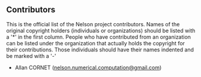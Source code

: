 ## Contributors

This is the official list of the Nelson project contributors.
Names of the original copyright holders (individuals or organizations)
should be listed with a '\*' in the first column. People who have
contributed from an organization can be listed under the organization
that actually holds the copyright for their contributions.
Those individuals should have their names indented and be marked with a '-'

- Allan CORNET (nelson.numerical.computation@gmail.com)
